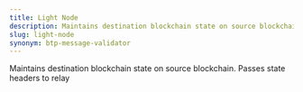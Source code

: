 ```yaml
---
title: Light Node
description: Maintains destination blockchain state on source blockchain. Passes state headers to relay
slug: light-node
synonym: btp-message-validator
---
```


Maintains destination blockchain state on source blockchain. Passes state headers to relay